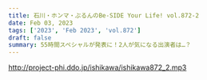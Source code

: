 ```yaml
---
title: 石川・ホンマ・ぶるんのBe-SIDE Your Life! vol.872-2
date: Feb 03, 2023
tags: ['2023', 'Feb 2023', 'vol.872']
draft: false
summary: 55時間スペシャルが発表に！2人が気になる出演者は…？
---
```


http://project-phi.ddo.jp/ishikawa/ishikawa872_2.mp3
